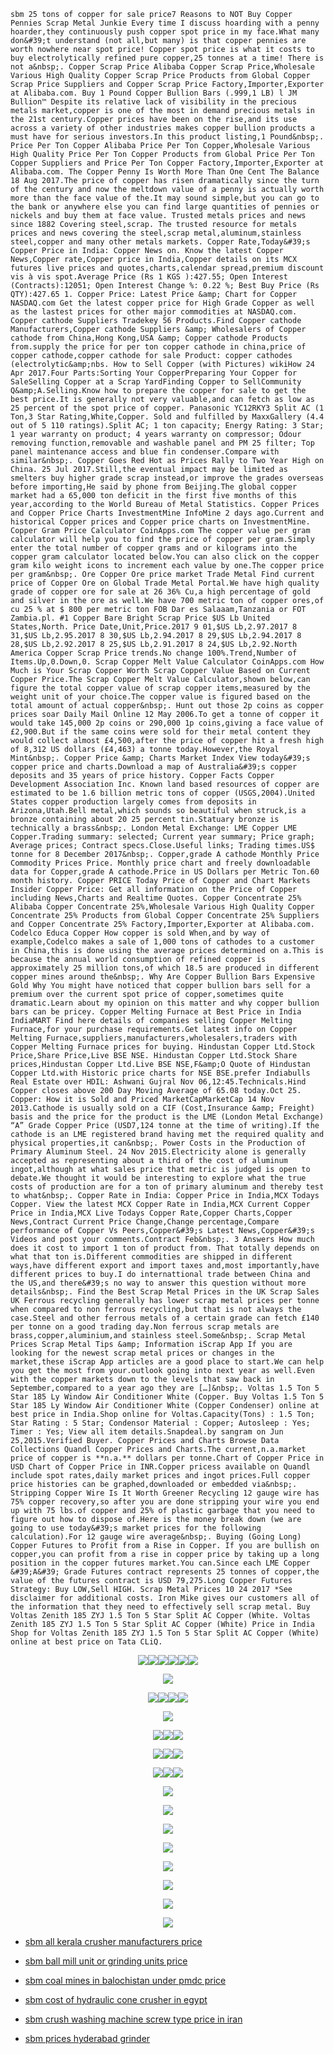 
```
sbm 25 tons of copper for sale price7 Reasons to NOT Buy Copper Pennies Scrap Metal Junkie Every time I discuss hoarding with a penny hoarder,they continuously push copper spot price in my face.What many don&#39;t understand (not all,but many) is that copper pennies are worth nowhere near spot price! Copper spot price is what it costs to buy electrolytically refined pure copper,25 tonnes at a time! There is not a&nbsp;. Copper Scrap Price Alibaba Copper Scrap Price,Wholesale Various High Quality Copper Scrap Price Products from Global Copper Scrap Price Suppliers and Copper Scrap Price Factory,Importer,Exporter at Alibaba.com. Buy 1 Pound Copper Bullion Bars (.999,1 LB) l JM Bullion™ Despite its relative lack of visibility in the precious metals market,copper is one of the most in demand precious metals in the 21st century.Copper prices have been on the rise,and its use across a variety of other industries makes copper bullion products a must have for serious investors.In this product listing,1 Pound&nbsp;. Price Per Ton Copper Alibaba Price Per Ton Copper,Wholesale Various High Quality Price Per Ton Copper Products from Global Price Per Ton Copper Suppliers and Price Per Ton Copper Factory,Importer,Exporter at Alibaba.com. The Copper Penny Is Worth More Than One Cent The Balance 18 Aug 2017.The price of copper has risen dramatically since the turn of the century and now the meltdown value of a penny is actually worth more than the face value of the.It may sound simple,but you can go to the bank or anywhere else you can find large quantities of pennies or nickels and buy them at face value. Trusted metals prices and news since 1882 Covering steel,scrap. The trusted resource for metals prices and news covering the steel,scrap metal,aluminum,stainless steel,copper and many other metals markets. Copper Rate,Today&#39;s Copper Price in India: Copper News on. Know the latest Copper News,Copper rate,Copper price in India,Copper details on its MCX futures live prices and quotes,charts,calendar spread,premium discount vis à vis spot.Average Price (Rs 1 KGS ):427.55; Open Interest (Contracts):12051; Open Interest Change %: 0.22 %; Best Buy Price (Rs QTY):427.65 1. Copper Price: Latest Price &amp; Chart for Copper NASDAQ.com Get the latest copper price for High Grade Copper as well as the lastest prices for other major commodities at NASDAQ.com. Copper cathode Suppliers Tradekey 56 Products.Find Copper cathode Manufacturers,Copper cathode Suppliers &amp; Wholesalers of Copper cathode from China,Hong Kong,USA &amp; Copper cathode Products from.supply the price for per ton copper cathode in china,price of copper cathode,copper cathode for sale Product: copper cathodes (electrolytic&amp;nbs. How to Sell Copper (with Pictures) wikiHow 24 Apr 2017.Four Parts:Sorting Your CopperPreparing Your Copper for SaleSelling Copper at a Scrap YardFinding Copper to SellCommunity Q&amp;A.Selling.Know how to prepare the copper for sale to get the best price.It is generally not very valuable,and can fetch as low as 25 percent of the spot price of copper. Panasonic YC12RKY3 Split AC (1 Ton,3 Star Rating,White,Copper. Sold and fulfilled by MaxxGallery (4.4 out of 5 110 ratings).Split AC; 1 ton capacity; Energy Rating: 3 Star; 1 year warranty on product; 4 years warranty on compressor; Odour removing function,removable and washable panel and PM 25 filter; Top panel maintenance access and blue fin condenser.Compare with similar&nbsp;. Copper Goes Red Hot as Prices Rally to Two Year High on China. 25 Jul 2017.Still,the eventual impact may be limited as smelters buy higher grade scrap instead,or improve the grades overseas before importing,He said by phone from Beijing.The global copper market had a 65,000 ton deficit in the first five months of this year,according to the World Bureau of Metal Statistics. Copper Prices and Copper Price Charts InvestmentMine InfoMine 2 days ago.Current and historical Copper prices and Copper price charts on InvestmentMine. Copper Gram Price Calculator CoinApps.com The copper value per gram calculator will help you to find the price of copper per gram.Simply enter the total number of copper grams and or kilograms into the copper gram calculator located below.You can also click on the copper gram kilo weight icons to increment each value by one.The copper price per gram&nbsp;. Ore Copper Ore price market Trade Metal Find current price of Copper Ore on Global Trade Metal Portal.We have high quality grade of copper ore for sale at 26 36% Cu,a high percentage of gold and silver in the ore as well.We have 700 metric ton of copper ores,of cu 25 % at $ 800 per metric ton FOB Dar es Salaaam,Tanzania or FOT Zambia.pl. #1 Copper Bare Bright Scrap Price $US Lb United States,North. Price Date,Unit,Price.2017 9 01,$US Lb,2.97.2017 8 31,$US Lb,2.95.2017 8 30,$US Lb,2.94.2017 8 29,$US Lb,2.94.2017 8 28,$US Lb,2.92.2017 8 25,$US Lb,2.91.2017 8 24,$US Lb,2.92.North America Copper Scrap Price trends.No change 100%.Trend,Number of Items.Up,0.Down,0. Scrap Copper Melt Value Calculator CoinApps.com How Much is Your Scrap Copper Worth Scrap Copper Value Based on Current Copper Price.The Scrap Copper Melt Value Calculator,shown below,can figure the total copper value of scrap copper items,measured by the weight unit of your choice.The copper value is figured based on the total amount of actual copper&nbsp;. Hunt out those 2p coins as copper prices soar Daily Mail Online 12 May 2006.To get a tonne of copper it would take 145,000 2p coins or 290,000 1p coins,giving a face value of £2,900.But if the same coins were sold for their metal content they would collect almost £4,500,after the price of copper hit a fresh high of 8,312 US dollars (£4,463) a tonne today.However,the Royal Mint&nbsp;. Copper Price &amp; Charts Market Index View today&#39;s copper price and charts.Download a map of Australia&#39;s copper deposits and 35 years of price history. Copper Facts Copper Development Association Inc. Known land based resources of copper are estimated to be 1.6 billion metric tons of copper (USGS,2004).United States copper production largely comes from deposits in Arizona,Utah.Bell metal,which sounds so beautiful when struck,is a bronze containing about 20 25 percent tin.Statuary bronze is technically a brass&nbsp;. London Metal Exchange: LME Copper LME Copper.Trading summary: selected; Current year summary; Price graph; Average prices; Contract specs.Close.Useful links; Trading times.US$ tonne for 8 December 2017&nbsp;. Copper,grade A cathode Monthly Price Commodity Prices Price. Monthly price chart and freely downloadable data for Copper,grade A cathode.Price in US Dollars per Metric Ton.60 month history. Copper PRICE Today Price of Copper and Chart Markets Insider Copper Price: Get all information on the Price of Copper including News,Charts and Realtime Quotes. Copper Concentrate 25% Alibaba Copper Concentrate 25%,Wholesale Various High Quality Copper Concentrate 25% Products from Global Copper Concentrate 25% Suppliers and Copper Concentrate 25% Factory,Importer,Exporter at Alibaba.com. Codelco Educa Copper How copper is sold When,and by way of example,Codelco makes a sale of 1,000 tons of cathodes to a customer in China,this is done using the average prices determined on a.This is because the annual world consumption of refined copper is approximately 25 million tons,of which 18.5 are produced in different copper mines around the&nbsp;. Why Are Copper Bullion Bars Expensive Gold Why You might have noticed that copper bullion bars sell for a premium over the current spot price of copper,sometimes quite dramatic.Learn about my opinion on this matter and why copper bullion bars can be pricey. Copper Melting Furnace at Best Price in India IndiaMART Find here details of companies selling Copper Melting Furnace,for your purchase requirements.Get latest info on Copper Melting Furnace,suppliers,manufacturers,wholesalers,traders with Copper Melting Furnace prices for buying. Hindustan Copper Ltd.Stock Price,Share Price,Live BSE NSE. Hindustan Copper Ltd.Stock Share prices,Hindustan Copper Ltd.Live BSE NSE,F&amp;O Quote of Hindustan Copper Ltd.with Historic price charts for NSE BSE.prefer Indiabulls Real Estate over HDIL: Ashwani Gujral Nov 06,12:45.Technicals.Hind Copper closes above 200 Day Moving Average of 65.08 today.Oct 25. Copper: How it is Sold and Priced MarketCapMarketCap 14 Nov 2013.Cathode is usually sold on a CIF (Cost,Insurance &amp; Freight) basis and the price for the product is the LME (London Metal Exchange) “A” Grade Copper Price (USD7,124 tonne at the time of writing).If the cathode is an LME registered brand having met the required quality and physical properties,it can&nbsp;. Power Costs in the Production of Primary Aluminum Steel. 24 Nov 2015.Electricity alone is generally accepted as representing about a third of the cost of aluminum ingot,although at what sales price that metric is judged is open to debate.We thought it would be interesting to explore what the true costs of production are for a ton of primary aluminum and thereby test to what&nbsp;. Copper Rate in India: Copper Price in India,MCX Todays Copper. View the latest MCX Copper Rate in India,MCX Current Copper Price in India,MCX Live Todays Copper Rate,Copper Charts,Copper News,Contract Current Price Change,Change percentage,Compare performance of Copper Vs Peers,Copper&#39;s Latest News,Copper&#39;s Videos and post your comments.Contract Feb&nbsp;. 3 Answers How much does it cost to import 1 ton of product from. That totally depends on what that ton is.Different commodities are shipped in different ways,have different export and import taxes and,most importantly,have different prices to buy.I do internattional trade between China and the US,and there&#39;s no way to answer this question without more details&nbsp;. Find the Best Scrap Metal Prices in the UK Scrap Sales UK Ferrous recycling generally has lower scrap metal prices per tonne when compared to non ferrous recycling,but that is not always the case.Steel and other ferrous metals of a certain grade can fetch £140 per tonne on a good trading day.Non ferrous scrap metals are brass,copper,aluminium,and stainless steel.Some&nbsp;. Scrap Metal Prices Scrap Metal Tips &amp; Information iScrap App If you are looking for the newest scrap metal prices or changes in the market,these iScrap App articles are a good place to start.We can help you get the most from your.outlook going into next year as well.Even with the copper markets down to the levels that saw back in September,compared to a year ago they are […]&nbsp;. Voltas 1.5 Ton 5 Star 185 Ly Window Air Conditioner White (Copper. Buy Voltas 1.5 Ton 5 Star 185 Ly Window Air Conditioner White (Copper Condenser) online at best price in India.Shop online for Voltas.Capacity(Tons) : 1.5 Ton; Star Rating : 5 Star; Condensor Material : Copper; Autosleep : Yes; Timer : Yes; View all item details.Snapdeal.by sangram on Jun 25,2015.Verified Buyer. Copper Prices and Charts Browse Data Collections Quandl Copper Prices and Charts.The current,n.a.market price of copper is **n.a.** dollars per tonne.Chart of Copper Price in USD Chart of Copper Price in INR.Copper pricess available on Quandl include spot rates,daily market prices and ingot prices.Full copper price histories can be graphed,downloaded or embedded via&nbsp;. Stripping Copper Wire Is It Worth Greener Recycling 12 gauge wire has 75% copper recovery,so after you are done stripping your wire you end up with 75 lbs.of copper and 25% of plastic garbage that you need to figure out how to dispose of.Here is the money break down (we are going to use today&#39;s market prices for the following calculation).For 12 gauge wire average&nbsp;. Buying (Going Long) Copper Futures to Profit from a Rise in Copper. If you are bullish on copper,you can profit from a rise in copper price by taking up a long position in the copper futures market.You can.Since each LME Copper &#39;A&#39; Grade Futures contract represents 25 tonnes of copper,the value of the futures contract is USD 79,275.Long Copper Futures Strategy: Buy LOW,Sell HIGH. Scrap Metal Prices 10 24 2017 *See disclaimer for additional costs. Iron Mike gives our customers all of the information that they need to effectively sell scrap metal. Buy Voltas Zenith 185 ZYJ 1.5 Ton 5 Star Split AC Copper (White. Voltas Zenith 185 ZYJ 1.5 Ton 5 Star Split AC Copper (White) Price in India Shop for Voltas Zenith 185 ZYJ 1.5 Ton 5 Star Split AC Copper (White) online at best price on Tata CLiQ. 
```

<div align="center">
  
<a rel="nofollow" href="https://m.shibang-china.com?f=github&k=sbm+25+tons+of+copper+for+sale+price"><img src="https://static.shibang-china.com/en/l.png"></a><img src="https://static.shibang-china.com/en/hw.png"><a rel="nofollow" href="https://m.shibang-china.com/product/?f=github&k=sbm+25+tons+of+copper+for+sale+price"><img src="https://static.shibang-china.com/en/p.png"></a><a rel="nofollow" href="https://m.shibang-china.com/cases/?f=github&k=sbm+25+tons+of+copper+for+sale+price"><img src="https://static.shibang-china.com/en/c.png"></a><a rel="nofollow" href="https://m.shibang-china.com/news/?f=github&k=sbm+25+tons+of+copper+for+sale+price"><img src="https://static.shibang-china.com/en/n.png"></a><a rel="nofollow" href="https://m.shibang-china.com?f=github&k=sbm+25+tons+of+copper+for+sale+price"><img src="https://static.shibang-china.com/en/m.png"></a>

<a rel="nofollow" href="https://m.shibang-china.com/product/?f=github&k=sbm+25+tons+of+copper+for+sale+price"><img src="https://static.shibang-china.com/en/b.jpg"></a>
  
<a rel="nofollow" href="https://m.shibang-china.com/solution-aggregate.html?f=github&k=sbm+25+tons+of+copper+for+sale+price"><img src="https://static.shibang-china.com/en/a.jpg"></a><a rel="nofollow" href="https://m.shibang-china.com/solution-mine.html?f=github&k=sbm+25+tons+of+copper+for+sale+price"><img src="https://static.shibang-china.com/en/m.jpg"></a><a rel="nofollow" href="https://m.shibang-china.com/solution-mill.html?f=github&k=sbm+25+tons+of+copper+for+sale+price"><img src="https://static.shibang-china.com/en/g.jpg"></a><a rel="nofollow" href="https://m.shibang-china.com/solution-epc.html?f=github&k=sbm+25+tons+of+copper+for+sale+price"><img src="https://static.shibang-china.com/en/e.jpg"></a>

<a rel="nofollow" href="https://m.shibang-china.com/product/?f=github&k=sbm+25+tons+of+copper+for+sale+price"><img src="https://static.shibang-china.com/en/a-p.png"></a>

<a rel="nofollow" href="https://m.shibang-china.com/product/crusher/c6x.html?f=github&k=sbm+25+tons+of+copper+for+sale+price"><img src="https://static.shibang-china.com/en/j.jpg"></a><a rel="nofollow" href="https://m.shibang-china.com/product/crusher/ci5x.html?f=github&k=sbm+25+tons+of+copper+for+sale+price"><img src="https://static.shibang-china.com/en/i.jpg"></a><a rel="nofollow" href="https://m.shibang-china.com/product/crusher/hst.html?f=github&k=sbm+25+tons+of+copper+for+sale+price"><img src="https://static.shibang-china.com/en/c.jpg"></a>

<a rel="nofollow" href="https://m.shibang-china.com/product/mill/mtw.html?f=github&k=sbm+25+tons+of+copper+for+sale+price"><img src="https://static.shibang-china.com/en/mtw.jpg"></a><a rel="nofollow" href="https://m.shibang-china.com/product/mill/scm.html?f=github&k=sbm+25+tons+of+copper+for+sale+price"><img src="https://static.shibang-china.com/en/scm.jpg"></a><a rel="nofollow" href="https://m.shibang-china.com/product/mill/lm.html?f=github&k=sbm+25+tons+of+copper+for+sale+price"><img src="https://static.shibang-china.com/en/lm.jpg"></a>

<a rel="nofollow" href="https://m.shibang-china.com/product/sand/vsi6x.html?f=github&k=sbm+25+tons+of+copper+for+sale+price"><img src="https://static.shibang-china.com/en/6x.jpg"></a><a rel="nofollow" href="https://m.shibang-china.com/product/sand/vu.html?f=github&k=sbm+25+tons+of+copper+for+sale+price"><img src="https://static.shibang-china.com/en/vu.jpg"></a><a rel="nofollow" href="https://m.shibang-china.com/product/mobile/klun.html?f=github&k=sbm+25+tons+of+copper+for+sale+price"><img src="https://static.shibang-china.com/en/k.jpg"></a>

<a rel="nofollow" href="https://m.shibang-china.com/cases/?f=github&k=sbm+25+tons+of+copper+for+sale+price"><img src="https://static.shibang-china.com/en/case.png"></a>

<a rel="nofollow" href="https://m.shibang-china.com/cases/aggregate/202.html?f=github&k=sbm+25+tons+of+copper+for+sale+price"><img src="https://static.shibang-china.com/en/c-1.jpg"></a>

<a rel="nofollow" href="https://m.shibang-china.com/cases/aggregate/203.html?f=github&k=sbm+25+tons+of+copper+for+sale+price"><img src="https://static.shibang-china.com/en/c-2.jpg"></a>

<a rel="nofollow" href="https://m.shibang-china.com/cases/mill/123.html?f=github&k=sbm+25+tons+of+copper+for+sale+price"><img src="https://static.shibang-china.com/en/c-3.jpg"></a>

<a rel="nofollow" href="https://m.shibang-china.com/contact_us.html?f=github&k=sbm+25+tons+of+copper+for+sale+price"><img src="https://static.shibang-china.com/en/contact.png"></a>

<a rel="nofollow" href="https://swt.shibang-china.com/?f=github&k=sbm+25+tons+of+copper+for+sale+price"><img src="https://static.shibang-china.com/en/chat.png"></a>

<a rel="nofollow" href="https://whatsapp.shibangsoft.com/WhatsApp.php?f=github&k=sbm+25+tons+of+copper+for+sale+price"><img src="https://static.shibang-china.com/en/whatsapp.png"></a>

<a rel="nofollow" href="https://m.shibang-china.com/?f=github&k=sbm+25+tons+of+copper+for+sale+price"><img src="https://static.shibang-china.com/en/website.png"></a>

</div>


* [sbm all kerala crusher manufacturers price](sbm%20all%20kerala%20crusher%20manufacturers%20price.md)

* [sbm ball mill unit or grinding units price](sbm%20ball%20mill%20unit%20or%20grinding%20units%20price.md)

* [sbm coal mines in balochistan under pmdc price](sbm%20coal%20mines%20in%20balochistan%20under%20pmdc%20price.md)

* [sbm cost of hydraulic cone crusher in egypt](sbm%20cost%20of%20hydraulic%20cone%20crusher%20in%20egypt.md)

* [sbm crush washing machine screw type price in iran](sbm%20crush%20washing%20machine%20screw%20type%20price%20in%20iran.md)

* [sbm prices hyderabad grinder](sbm%20prices%20hyderabad%20grinder.md)